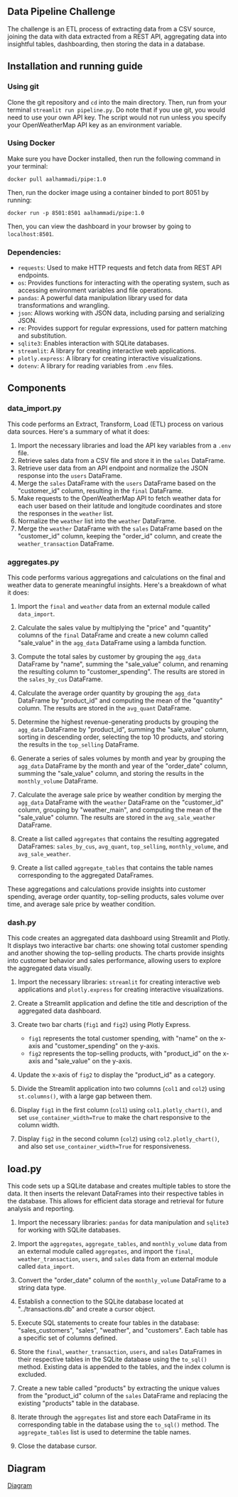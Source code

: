 ## Data Pipeline Challenge

The challenge is an ETL process of extracting data from a CSV source, joining the data with data extracted
from a REST API, aggregating data into insightful tables, dashboarding, then storing the data in a database.


## Installation and running guide

### Using git

Clone the git repository and `cd` into the main directory. Then, run from your terminal `streamlit run pipeline.py`. Do note that if you 
use git, you would need to use your own API key. The script would not run unless you specify your OpenWeatherMap API key as an environment variable.

### Using Docker

Make sure you have Docker installed, then run the following command in your terminal:

`docker pull aalhammadi/pipe:1.0`

Then, run the docker image using a container binded to port 8051 by running:

`docker run -p 8501:8501 aalhammadi/pipe:1.0`

Then, you can view the dashboard in your browser by going to `localhost:8501`.

### Dependencies:
- `requests`: Used to make HTTP requests and fetch data from REST API endpoints.
- `os`: Provides functions for interacting with the operating system, such as accessing environment variables and file operations.
- `pandas`: A powerful data manipulation library used for data transformations and wrangling.
- `json`: Allows working with JSON data, including parsing and serializing JSON.
- `re`: Provides support for regular expressions, used for pattern matching and substitution.
- `sqlite3`: Enables interaction with SQLite databases.
- `streamlit`: A library for creating interactive web applications.
- `plotly.express`: A library for creating interactive visualizations.
- `dotenv`: A library for reading variables from `.env` files.

## Components

### data_import.py

This code performs an Extract, Transform, Load (ETL) process on various data sources. Here's a summary of what it does:

1. Import the necessary libraries and load the API key variables from a `.env` file.
2. Retrieve sales data from a CSV file and store it in the `sales` DataFrame.
3. Retrieve user data from an API endpoint and normalize the JSON response into the `users` DataFrame.
4. Merge the `sales` DataFrame with the `users` DataFrame based on the "customer_id" column, resulting in the `final` DataFrame.
5. Make requests to the OpenWeatherMap API to fetch weather data for each user based on their latitude and longitude coordinates and store the responses in the `weather` list.
6. Normalize the `weather` list into the `weather` DataFrame.
7. Merge the `weather` DataFrame with the `sales` DataFrame based on the "customer_id" column, keeping the "order_id" column, and create the `weather_transaction` DataFrame.

### aggregates.py

This code performs various aggregations and calculations on the final and weather data to generate meaningful insights. Here's a breakdown of what it does:

1. Import the `final` and `weather` data from an external module called `data_import`.

2. Calculate the sales value by multiplying the "price" and "quantity" columns of the `final` DataFrame and create a new column called "sale_value" in the `agg_data` DataFrame using a lambda function.

3. Compute the total sales by customer by grouping the `agg_data` DataFrame by "name", summing the "sale_value" column, and renaming the resulting column to "customer_spending". The results are stored in the `sales_by_cus` DataFrame.

4. Calculate the average order quantity by grouping the `agg_data` DataFrame by "product_id" and computing the mean of the "quantity" column. The results are stored in the `avg_quant` DataFrame.

5. Determine the highest revenue-generating products by grouping the `agg_data` DataFrame by "product_id", summing the "sale_value" column, sorting in descending order, selecting the top 10 products, and storing the results in the `top_selling` DataFrame.

6. Generate a series of sales volumes by month and year by grouping the `agg_data` DataFrame by the month and year of the "order_date" column, summing the "sale_value" column, and storing the results in the `monthly_volume` DataFrame.

7. Calculate the average sale price by weather condition by merging the `agg_data` DataFrame with the `weather` DataFrame on the "customer_id" column, grouping by "weather_main", and computing the mean of the "sale_value" column. The results are stored in the `avg_sale_weather` DataFrame.

8. Create a list called `aggregates` that contains the resulting aggregated DataFrames: `sales_by_cus`, `avg_quant`, `top_selling`, `monthly_volume`, and `avg_sale_weather`.

9. Create a list called `aggregate_tables` that contains the table names corresponding to the aggregated DataFrames.

These aggregations and calculations provide insights into customer spending, average order quantity, top-selling products, sales volume over time, and average sale price by weather condition.


### dash.py


This code creates an aggregated data dashboard using Streamlit and Plotly. It displays two interactive bar charts: one showing total customer spending and another showing the top-selling products. The charts provide insights into customer behavior and sales performance, allowing users to explore the aggregated data visually.

1. Import the necessary libraries: `streamlit` for creating interactive web applications and `plotly.express` for creating interactive visualizations.

2. Create a Streamlit application and define the title and description of the aggregated data dashboard.

3. Create two bar charts (`fig1` and `fig2`) using Plotly Express. 
   - `fig1` represents the total customer spending, with "name" on the x-axis and "customer_spending" on the y-axis.
   - `fig2` represents the top-selling products, with "product_id" on the x-axis and "sale_value" on the y-axis.

4. Update the x-axis of `fig2` to display the "product_id" as a category.

5. Divide the Streamlit application into two columns (`col1` and `col2`) using `st.columns()`, with a large gap between them.

6. Display `fig1` in the first column (`col1`) using `col1.plotly_chart()`, and set `use_container_width=True` to make the chart responsive to the column width.

7. Display `fig2` in the second column (`col2`) using `col2.plotly_chart()`, and also set `use_container_width=True` for responsiveness.

## load.py

This code sets up a SQLite database and creates multiple tables to store the data. It then inserts the relevant DataFrames into their respective tables in the database. This allows for efficient data storage and retrieval for future analysis and reporting.

1. Import the necessary libraries: `pandas` for data manipulation and `sqlite3` for working with SQLite databases.

2. Import the `aggregates`, `aggregate_tables`, and `monthly_volume` data from an external module called `aggregates`, and import the `final`, `weather_transaction`, `users`, and `sales` data from an external module called `data_import`.

3. Convert the "order_date" column of the `monthly_volume` DataFrame to a string data type.

4. Establish a connection to the SQLite database located at "../transactions.db" and create a cursor object.

5. Execute SQL statements to create four tables in the database: "sales_customers", "sales", "weather", and "customers". Each table has a specific set of columns defined.

6. Store the `final`, `weather_transaction`, `users`, and `sales` DataFrames in their respective tables in the SQLite database using the `to_sql()` method. Existing data is appended to the tables, and the index column is excluded.

7. Create a new table called "products" by extracting the unique values from the "product_id" column of the `sales` DataFrame and replacing the existing "products" table in the database.

8. Iterate through the `aggregates` list and store each DataFrame in its corresponding table in the database using the `to_sql()` method. The `aggregate_tables` list is used to determine the table names.

9. Close the database cursor.

## Diagram

[Diagram](mermaid-diagram-2023-06-07-214722.svg)
